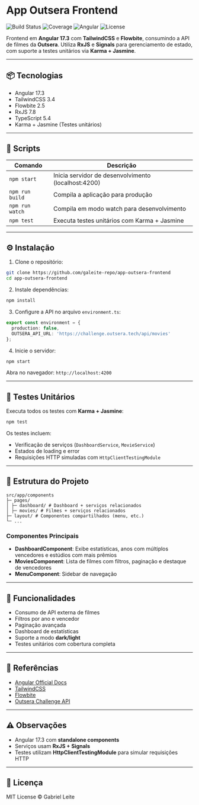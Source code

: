 # App Outsera Frontend

![Build Status](https://img.shields.io/badge/build-passing-brightgreen)
![Coverage](https://img.shields.io/badge/coverage-100%25-brightgreen)
![Angular](https://img.shields.io/badge/angular-17.3-blue)
![License](https://img.shields.io/badge/license-MIT-green)

Frontend em **Angular 17.3** com **TailwindCSS** e **Flowbite**, consumindo a API de filmes da **Outsera**. Utiliza **RxJS** e **Signals** para gerenciamento de estado, com suporte a testes unitários via **Karma + Jasmine**.

---

## 📦 Tecnologias

* Angular 17.3
* TailwindCSS 3.4
* Flowbite 2.5
* RxJS 7.8
* TypeScript 5.4
* Karma + Jasmine (Testes unitários)

---

## 🚀 Scripts

| Comando         | Descrição                                           |
| --------------- | --------------------------------------------------- |
| `npm start`     | Inicia servidor de desenvolvimento (localhost:4200) |
| `npm run build` | Compila a aplicação para produção                   |
| `npm run watch` | Compila em modo watch para desenvolvimento          |
| `npm test`      | Executa testes unitários com Karma + Jasmine        |

---

## ⚙️ Instalação

1. Clone o repositório:

```bash
git clone https://github.com/galeite-repo/app-outsera-frontend
cd app-outsera-frontend
```

2. Instale dependências:

```bash
npm install
```

3. Configure a API no arquivo `environment.ts`:

```ts
export const environment = {
  production: false,
  OUTSERA_API_URL: 'https://challenge.outsera.tech/api/movies'
};
```

4. Inicie o servidor:

```bash
npm start
```

Abra no navegador: `http://localhost:4200`

---

## 🧪 Testes Unitários

Executa todos os testes com **Karma + Jasmine**:

```bash
npm test
```

Os testes incluem:

* Verificação de serviços (`DashboardService`, `MovieService`)
* Estados de loading e error
* Requisições HTTP simuladas com `HttpClientTestingModule`

---

## 📂 Estrutura do Projeto

```
src/app/components
├─ pages/
│ ├─ dashboard/ # Dashboard + serviços relacionados
│ ├─ movies/ # Filmes + serviços relacionados
├─ layout/ # Componentes compartilhados (menu, etc.)
└─ ...
```

### Componentes Principais

* **DashboardComponent**: Exibe estatísticas, anos com múltiplos vencedores e estúdios com mais prêmios
* **MoviesComponent**: Lista de filmes com filtros, paginação e destaque de vencedores
* **MenuComponent**: Sidebar de navegação

---

## 🌟 Funcionalidades

* Consumo de API externa de filmes
* Filtros por ano e vencedor
* Paginação avançada
* Dashboard de estatísticas
* Suporte a modo **dark/light**
* Testes unitários com cobertura completa

---

## 📖 Referências

* [Angular Official Docs](https://angular.io/docs)
* [TailwindCSS](https://tailwindcss.com/docs)
* [Flowbite](https://flowbite.com/docs/)
* [Outsera Challenge API](https://challenge.outsera.tech/api/movies)

---

## ⚠️ Observações

* Angular 17.3 com **standalone components**
* Serviços usam **RxJS + Signals**
* Testes utilizam **HttpClientTestingModule** para simular requisições HTTP

---

## 📝 Licença

MIT License © Gabriel Leite
